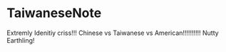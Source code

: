 # TaiwaneseNote
Extremly Idenitiy criss!!! Chinese vs Taiwanese vs American!!!!!!!!!! Nutty Earthling!
